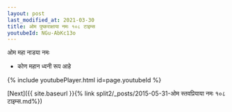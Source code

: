 ```yaml
---
layout: post
last_modified_at: 2021-03-30
title: ओम पुष्कराक्षाया नमः १०८ टाइम्स
youtubeId: NGu-AbKc13o
---
```

 
 
 ओम महा नाडया नमः  
 
 -  कोण महान ध्वनी रूप आहे 
 
  
 
  
 
 
 
 
 
 


{% include youtubePlayer.html id=page.youtubeId %}
 
[Next]({{ site.baseurl }}{% link  split2/_posts/2015-05-31-ओम स्तवप्रियाया नमः १०८ टाइम्स.md%})
 
